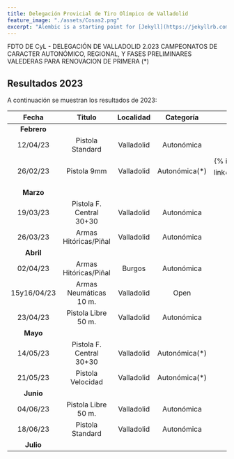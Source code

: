 ```yaml
---
title: Delegación Provicial de Tiro Olímpico de Valladolid
feature_image: "./assets/Cosas2.png"
excerpt: "Alembic is a starting point for [Jekyll](https://jekyllrb.com/) projects. Rather than starting from scratch, this boilerplate is designed to get the ball rolling immediately. Install it, configure it, tweak it, push it."
---
```


FDTO DE CyL - DELEGACIÓN DE VALLADOLID 2.023
CAMPEONATOS DE CARACTER AUTONÓMICO, REGIONAL, Y FASES PRELIMINARES 
VALEDERAS PARA RENOVACION DE PRIMERA (*)

## Resultados 2023

A continuación se muestran los resultados de 2023:

| Fecha      | Titulo | Localidad     | Categoría    | Resultados | 
|    :----:   |    :----:   |    :----:   |     :----:   |     :----:   |
| **Febrero** |      |   |   |   |
| 12/04/23 | Pistola Standard | Valladolid | Autonómica |  |  {% include button.html text="Acta ⬇️" link="./resultados/2023/1ps120223.pdf" color="#0366d6" %} |
| 26/02/23 | Pistola 9mm | Valladolid | Autonómica(*) | {% include button.html text="Acta ⬇️" link="./resultados/2023/sample.pdf" color="#0366d6" %} |
| **Marzo** |      |   |   |   |
| 19/03/23 | Pistola F. Central 30+30 | Valladolid | Autonómica |  |
| 26/03/23 | Armas Hitóricas/Piñal | Valladolid | Autonómica |  |
| **Abril** |      |   |   |   |
| 02/04/23 | Armas Hitóricas/Piñal | Burgos | Autonómica |  |
| 15y16/04/23 | Armas Neumáticas 10 m. | Valladolid | Open |  |
| 23/04/23 | Pistola Libre 50 m. | Valladolid | Autonómica |  | 
| **Mayo** |      |   |   |   | 
| 14/05/23 | Pistola F. Central 30+30 | Valladolid | Autonómica(*) |  | 
| 21/05/23 | Pistola Velocidad | Valladolid | Autonómica(*) |  | 
| **Junio** |      |   |   |   | 
| 04/06/23 | Pistola Libre 50 m. | Valladolid | Autonómica |  | 
| 18/06/23 | Pistola Standard | Valladolid | Autonómica |  |
| **Julio** |      |   |   |   | 